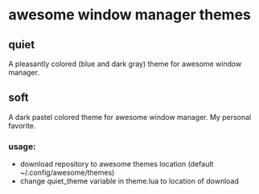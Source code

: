 awesome window manager themes
=============
quiet
-------------
A pleasantly colored (blue and dark gray) theme for awesome window manager.

soft
-------------
A dark pastel colored theme for awesome window manager. My personal favorite.

### usage:
- download repository to awesome themes location (default ~/.config/awesome/themes)
- change quiet_theme variable in theme.lua to location of download
